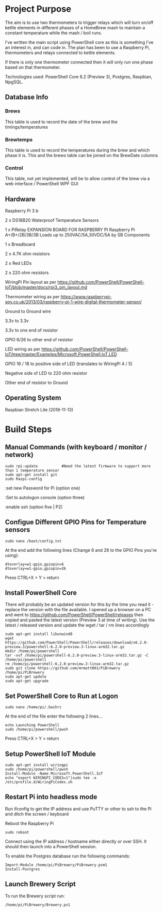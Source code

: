 # Project Purpose
The aim is to use two thermometers to trigger relays which will turn on/off kettle elements in different phases of a HomeBrew mash to maintain a constant temperature while the mash / boil runs. 

I've written the main script using PowerShell core as this is something I've an interest in, and can code in. The plan has been to use a Raspberry Pi, thermometers and relays connected to kettle elements.

If there is only one thermometer connected then it will only run one phase based on that thermometer. 

Technologies used: PowerShell Core 6.2 (Preview 3), Postgres, Raspbian, NpgSQL.

## Database Info

### Brews
This table is used to record the date of the brew and the timings/temperatures

### Brewtemps
This table is used to record the temperatures during the brew and which phase it is. This and the brews table can be joined on the BrewDate columns

### Control
This table, not yet implemented, will be to allow control of the brew via a web interface / PowerShell WPF GUI 


## Hardware
Raspberry Pi 3 b

2 x DS18B20 Waterproof Temperature Sensors

1 x PiRelay EXPANSION BOARD FOR RASPBERRY PI Raspberry Pi A+/B+/2B/3B/3B Loads up to 250VAC/5A,30VDC/5A by SB Components

1 x Breadboard

2 x 4.7K ohm resistors

2 x Red LEDs

2 x 220 ohm resistors

WiringPi Pin layout as per https://github.com/PowerShell/PowerShell-IoT/blob/master/docs/rpi3_pin_layout.md

Thermometer wiring as per https://www.raspberrypi-spy.co.uk/2013/03/raspberry-pi-1-wire-digital-thermometer-sensor/
 
 Ground to Ground wire
 
 3.3v to 3.3v
 
 3.3v to one end of resistor
 
 GPIO 6/26 to other end of resistor

LED wiring as per https://github.com/PowerShell/PowerShell-IoT/tree/master/Examples/Microsoft.PowerShell.IoT.LED
 
 GPIO 16 / 18 to positive side of LED (translates to WiringPi 4 / 5)
 
 Negative side of LED to 220 ohm resistor
 
 Other end of resistor to Ground

## Operating System
Raspbian Stretch Lite (2018-11-13)

# Build Steps

## Manual Commands (with keyboard / monitor / network)
    sudo rpi-update           #Need the latest firmware to support more than 1 temperature sensor
    sudo apt-get install git
    sudo Raspi-config

:set new Password for Pi (option one)

:Set to autologon console (option three)

:enable ssh (option five | P2)

## Configue Different GPIO Pins for Temperature sensors
    sudo nano /boot/config.txt

At the end add the following lines (Change 6 and 26 to the GPIO Pins you're using):

    dtoverlay=w1-gpio,gpiopin=6
    dtoverlay=w1-gpio,gpiopin=26

Press CTRL+X > Y > return

## Install PowerShell Core

There will probably be an updated version for this by the time you read it - replace the version with the file available. I opened up a browser on a PC and went to https://github.com/PowerShell/PowerShell/releases then copied and pasted the latest version (Preview 3 at time of writing). Use the latest / released version and update the wget / tar / rm lines accordingly

    sudo apt-get install libunwind8
    wget https://github.com/PowerShell/PowerShell/releases/download/v6.2.0-preview.3/powershell-6.2.0-preview.3-linux-arm32.tar.gz
    mkdir /home/pi/powershell
    tar -xvf /home/pi/powershell-6.2.0-preview.3-linux-arm32.tar.gz -C /home/pi/powershell
    rm /home/pi/powershell-6.2.0-preview.3-linux-arm32.tar.gz
    sudo git clone https://github.com/mrmatt001/PiBrewery /home/pi/PiBrewery
    sudo apt-get update
    sudo apt-get upgrade

## Set PowerShell Core to Run at Logon
    
    sudo nano /home/pi/.bashrc

At the end of the file enter the following 2 lines...

    echo Launching PowerShell
    sudo /home/pi/powershell/pwsh

Press CTRL+X > Y > return

## Setup PowerShell IoT Module
    sudo apt-get install wiringpi
    sudo /home/pi/powershell/pwsh
    Install-Module -Name Microsoft.PowerShell.IoT
    echo "export WIRINGPI_CODES=1"|sudo tee -a /etc/profile.d/WiringPiCodes.sh
   
## Restart Pi into headless mode

Run ifconfig to get the IP address and use PuTTY or other to ssh to the Pi and ditch the screen / keyboard

Reboot the Raspberry Pi

    sudo reboot

Connect using the IP address / hostname either directly or over SSH. It should then launch into a PowerShell session.

To enable the Postgres database run the following commands:

    Import-Module /home/pi/PiBrewery/PiBrewery.psm1
    Install-Postgres
    
## Launch Brewery Script    
To run the Brewery script run:

    /home/pi/PiBrewery/Brewery.ps1